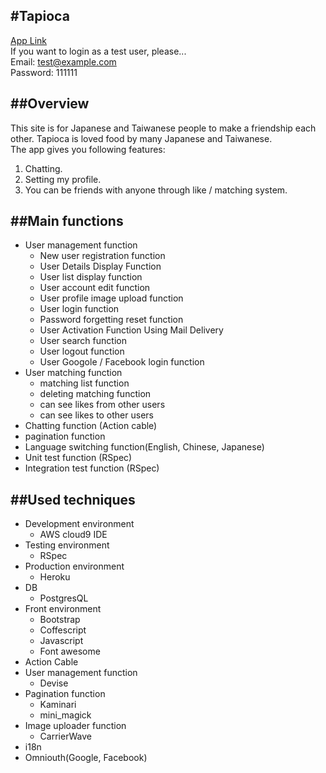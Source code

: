 #Tapioca
---
[App Link](https://tapioca-app.herokuapp.com/pages/loginpage)   
If you want to login as a test user, please...     
Email: test@example.com   
Password: 111111

##Overview
---
This site is for Japanese and Taiwanese people to make a friendship each other. Tapioca is loved food by many Japanese and Taiwanese.   
The app gives you following features:   
1. Chatting.   
2. Setting my profile.   
3. You can be friends with anyone through like / matching system.

##Main functions
---
- User management function
	- New user registration function
	- User Details Display Function
	- User list display function
	- User account edit function
	- User profile image upload function
	- User login function
	- Password forgetting reset function
	- User Activation Function Using Mail Delivery
	- User search function
	- User logout function
	- User Googole / Facebook login function
- User matching function
	- matching list function
	- deleting matching function
	- can see likes from other users
	- can see likes to other users
- Chatting function (Action cable)
- pagination function
- Language switching function(English, Chinese, Japanese)
- Unit test function (RSpec)
- Integration test function (RSpec)

##Used techniques
---
- Development environment
	- AWS cloud9 IDE
- Testing environment
	- RSpec
- Production environment
	- Heroku
- DB
	- PostgresQL
- Front environment
	- Bootstrap
	- Coffescript
	- Javascript
	- Font awesome
- Action Cable
- User management function
	- Devise
- Pagination function
	- Kaminari
	- mini_magick
- Image uploader function
	- CarrierWave
- i18n
- Omniouth(Google, Facebook)




